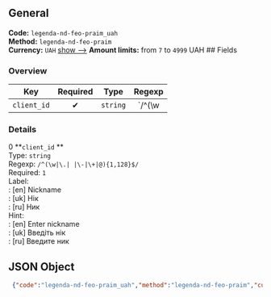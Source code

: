 ## General 
**Code:** `legenda-nd-feo-praim_uah`  
**Method:** `legenda-nd-feo-praim`  
**Currency:** `UAH` [show -->]() 
**Amount limits:** from `7`  to `4999`  UAH ## Fields 
### Overview 
|Key|Required|Type|Regexp| 
|:---:|:---:|:---:|:---:| 
|`client_id` |✔ |`string` |`/^(\w|\.| |\-|\+|@){1,128}$/` | 
 
### Details 
0 **`client_id` **  
Type: `string`  
Regexp: `/^(\w|\.| |\-|\+|@){1,128}$/`  
Required: `1`  
Label:  
: [en] Nickname  
: [uk] Нік  
: [ru] Ник  
Hint:  
: [en] Enter nickname  
: [uk] Введіть нік  
: [ru] Введите ник  
## JSON Object 
```json
 {"code":"legenda-nd-feo-praim_uah","method":"legenda-nd-feo-praim","currency":"UAH","fields":[{"key":"client_id","type":"string","label":{"en":"Nickname","uk":"\u041d\u0456\u043a","ru":"\u041d\u0438\u043a"},"regexp":"\/^(\\w|\\.| |\\-|\\+|@){1,128}$\/","required":true,"position":1,"hint":{"en":"Enter nickname","uk":"\u0412\u0432\u0435\u0434\u0456\u0442\u044c \u043d\u0456\u043a","ru":"\u0412\u0432\u0435\u0434\u0438\u0442\u0435 \u043d\u0438\u043a"},"example":"dwarKen"}],"amount_min":7,"amount_max":4999}```  
